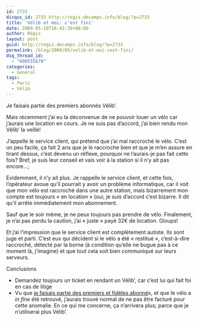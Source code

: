 ```yaml
---
id: 2733
disqus_id: 2733 http://regis.decamps.info/blog/?p=2733
title: 'Vélib et moi: c’est fini'
date: 2009-05-18T16:43:39+00:00
author: Régis
layout: post
guid: http://regis.decamps.info/blog/?p=2733
permalink: /blog/2009/05/velib-et-moi-cest-fini/
dsq_thread_id:
  - "698555678"
categories:
  - Général
tags:
  - Paris
  - Vélib
---
```

Je faisais partie des premiers abonnés Vélib’.

Mais récemment j’ai eu la déconvenue de ne pouvoir louer un vélo car j’aurais une location en cours. Je ne suis pas d’accord, j’ai bien rendu mon Vélib’ la veille!

J’appelle le service client, qui prétend que j’ai mal raccroché le vélo. C’est un peu facile, ça fait 2 ans que je le raccroche bien et que je m’en assure en tirant dessus, c’est devenu un réflexe, pourquoi ne l’aurais-je pas fait cette fois? Bref, je suis leur conseil et vais voir à la station si il n’y ait pas encore…;

Evidemment, il n’y ait plus. Je rappelle le service client, et cette fois, l’opérateur avoue qu’il pourrait y avoir un problème informatique, car il voit que mon vélo est raccroché dans une autre station, mais bizarrement mon compte est toujours « en location » (oui, je suis d’accord c’est bizarre. Il dit qu’il arrête immédiatement mon abonnement.

Sauf que le soir même, je ne peux toujours pas prendre de vélo. Finalement, je n’ai pas perdu la caution, j’ai « juste » payé 32€ de location. Gloups!

Et j’ai l’impression que le service client est complètement autiste. Ils sont juge et parti. C’est eux qui décident si le vélo a été « restitué », c’est-à-dire raccroché, détecté par la borne (à condition qu’elle ne bugue pas à ce moment là, j’imagine) et que tout cela soit bien communiqué sur leurs serveurs.

Conclusions

  * Demandez toujours un ticket en rendant un Vélib’, car c’est lui qui fait foi en cas de litige
  * Vu que [je faisais partie des premiers et fidèles abonné](http://regis.decamps.info/blog/2007/07/velib-un-lancement-a-la-francaise/)s, et que le vélo a _in fine_ été retrouvé, j’aurais trouvé normal de ne pas être facturé pour cette anomalie. En ce qui me concerne, ça n’arrivera plus; parce que je n’utiliserai plus Vélib’.
